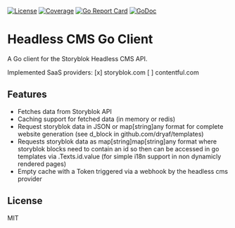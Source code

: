 [![License](http://img.shields.io/badge/license-mit-blue.svg?style=flat-square)](https://raw.githubusercontent.com/dryaf/headless_cms/master/LICENSE)
[![Coverage](https://img.shields.io/badge/coverage-88.0%25-green)](https://img.shields.io/badge/coverage-88.0%25-green)
[![Go Report Card](https://goreportcard.com/badge/github.com/dryaf/headless_cms?style=flat-square)](https://goreportcard.com/report/github.com/dryaf/headless_cms)
[![GoDoc](https://godoc.org/github.com/dryaf/headless_cms?status.svg)](https://godoc.org/github.com/dryaf/headless_cms)


# Headless CMS Go Client 

A Go client for the Storyblok Headless CMS API.

Implemented SaaS providers:
[x] storyblok.com
[ ] contentful.com


## Features

- Fetches data from Storyblok API
- Caching support for fetched data (in memory or redis)
- Request storyblok data in JSON or map[string]any format for complete website generation 
(see d_block in github.com/dryaf/templates)
- Requests storyblok data as map[string]map[string]any format where storyblok blocks need to contain an id so then can be accessed in go templates via .Texts.id.value (for simple i18n support in non dynamicly rendered pages)
- Empty cache with a Token triggered via a webhook by the headless cms provider

## License
MIT
